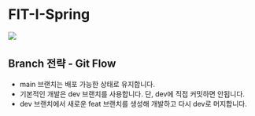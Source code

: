 # FIT-I-Spring
![](https://velog.velcdn.com/images/bricksky/post/35f2ac84-73e3-4c61-bc18-39376c97fd21/image.png)
&nbsp;&nbsp;

## Branch 전략 - Git Flow
- main 브랜치는 배포 가능한 상태로 유지합니다.
- 기본적인 개발은 dev 브랜치를 사용합니다. 단, dev에 직접 커밋하면 안됩니다.
- dev 브랜치에서 새로운 feat 브랜치를 생성해 개발하고 다시 dev로 머지합니다.

